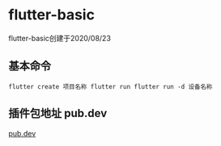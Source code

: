# flutter-basic
flutter-basic创建于2020/08/23
## 基本命令

>
   `
   flutter create 项目名称
   flutter run
   flutter run -d 设备名称
   `

## 插件包地址 pub.dev

   [pub.dev](http://www.pub.dev)
    
